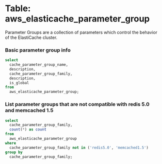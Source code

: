 # Table: aws_elasticache_parameter_group

Parameter Groups are a collection of parameters which control the behavior of the ElastiCache cluster.

### Basic parameter group info

```sql
select
  cache_parameter_group_name,
  description,
  cache_parameter_group_family,
  description,
  is_global
from
  aws_elasticache_parameter_group;
```


### List parameter groups that are not compatible with redis 5.0 and memcached 1.5

```sql
select
  cache_parameter_group_family,
  count(*) as count
from
  aws_elasticache_parameter_group
where
  cache_parameter_group_family not in ('redis5.0', 'memcached1.5')
group by
  cache_parameter_group_family;
```
